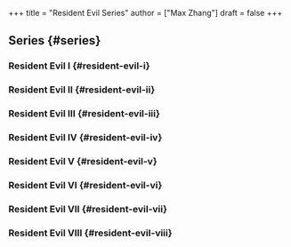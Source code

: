 +++
title = "Resident Evil Series"
author = ["Max Zhang"]
draft = false
+++

## Series {#series}


### Resident Evil I {#resident-evil-i}


### Resident Evil II {#resident-evil-ii}


### Resident Evil III {#resident-evil-iii}


### Resident Evil IV {#resident-evil-iv}


### Resident Evil V {#resident-evil-v}


### Resident Evil VI {#resident-evil-vi}


### Resident Evil VII {#resident-evil-vii}


### Resident Evil VIII {#resident-evil-viii}
